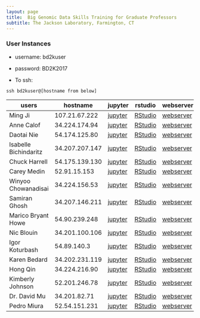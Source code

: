 ```yaml
---
layout: page
title:  Big Genomic Data Skills Training for Graduate Professors
subtitle: The Jackson Laboratory, Farmington, CT
---
```


### User Instances

- username: bd2kuser
- password: BD2K2017

- To ssh: 
```
ssh bd2kuser@[hostname from below]
```



| users                 | hostname       | jupyter                               | rstudio                               | webserver                          | terminal                                |
|-----------------------|----------------|---------------------------------------|---------------------------------------|------------------------------------|-----------------------------------------|
| Ming Ji               | 107.21.67.222  | [jupyter](http://107.21.67.222:8888)  | [RStudio](http://107.21.67.222:8787)  | [webserver](http://107.21.67.222)  | [terminal](http://107.21.67.222:57575)  |
| Anne Calof            | 34.224.174.94  | [jupyter](http://34.224.174.94:8888)  | [RStudio](http://34.224.174.94:8787)  | [webserver](http://34.224.174.94)  | [terminal](http://34.224.174.94:57575)  |
| Daotai Nie            | 54.174.125.80  | [jupyter](http://54.174.125.80:8888)  | [RStudio](http://54.174.125.80:8787)  | [webserver](http://54.174.125.80)  | [terminal](http://54.174.125.80:57575)  |
| Isabelle Bichindaritz | 34.207.207.147 | [jupyter](http://34.207.207.147:8888) | [RStudio](http://34.207.207.147:8787) | [webserver](http://34.207.207.147) | [terminal](http://34.207.207.147:57575) |
| Chuck Harrell         | 54.175.139.130 | [jupyter](http://54.175.139.130:8888) | [RStudio](http://54.175.139.130:8787) | [webserver](http://54.175.139.130) | [terminal](http://54.175.139.130:57575) |
| Carey Medin           | 52.91.15.153   | [jupyter](http://52.91.15.153:8888)   | [RStudio](http://52.91.15.153:8787)   | [webserver](http://52.91.15.153)   | [terminal](http://52.91.15.153:57575)   |
| Winyoo Chowanadisai   | 34.224.156.53  | [jupyter](http://34.224.156.53:8888)  | [RStudio](http://34.224.156.53:8787)  | [webserver](http://34.224.156.53)  | [terminal](http://34.224.156.53:57575)  |
| Samiran Ghosh         | 34.207.146.211 | [jupyter](http://34.207.146.211:8888) | [RStudio](http://34.207.146.211:8787) | [webserver](http://34.207.146.211) | [terminal](http://34.207.146.211:57575) |
| Marico Bryant Howe    | 54.90.239.248  | [jupyter](http://54.90.239.248:8888)  | [RStudio](http://54.90.239.248:8787)  | [webserver](http://54.90.239.248)  | [terminal](http://54.90.239.248:57575)  |
| Nic Blouin            | 34.201.100.106 | [jupyter](http://34.201.100.106:8888) | [RStudio](http://34.201.100.106:8787) | [webserver](http://34.201.100.106) | [terminal](http://34.201.100.106:57575) |
| Igor Koturbash        | 54.89.140.3    | [jupyter](http://54.89.140.3:8888)    | [RStudio](http://54.89.140.3:8787)    | [webserver](http://54.89.140.3)    | [terminal](http://54.89.140.3:57575)    |
| Karen Bedard          | 34.202.231.119 | [jupyter](http://34.202.231.119:8888) | [RStudio](http://34.202.231.119:8787) | [webserver](http://34.202.231.119) | [terminal](http://34.202.231.119:57575) |
| Hong Qin              | 34.224.216.90  | [jupyter](http://34.224.216.90:8888)  | [RStudio](http://34.224.216.90:8787)  | [webserver](http://34.224.216.90)  | [terminal](http://34.224.216.90:57575)  |
| Kimberly Johnson      | 52.201.246.78  | [jupyter](http://52.201.246.78:8888)  | [RStudio](http://52.201.246.78:8787)  | [webserver](http://52.201.246.78)  | [terminal](http://52.201.246.78:57575)  |
| Dr. David Mu          | 34.201.82.71   | [jupyter](http://34.201.82.71:8888)   | [RStudio](http://34.201.82.71:8787)   | [webserver](http://34.201.82.71)   | [terminal](http://34.201.82.71:57575)   |
| Pedro Miura           | 52.54.151.231  | [jupyter](http://52.54.151.231:8888)  | [RStudio](http://52.54.151.231:8787)  | [webserver](http://52.54.151.231)  | [terminal](http://52.54.151.231:57575)  |
